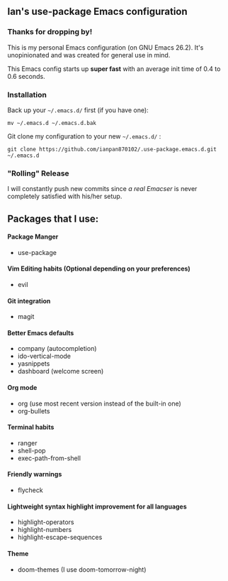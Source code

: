 ## Ian's use-package Emacs configuration

### Thanks for dropping by!
This is my personal Emacs configuration (on GNU Emacs 26.2). It's unopinionated and was created for general use in mind.

This Emacs config starts up **super fast** with an average init time of 0.4 to 0.6 seconds.

### Installation
Back up your `~/.emacs.d/` first (if you have one):

```
mv ~/.emacs.d ~/.emacs.d.bak
```

Git clone my configuration to your new `~/.emacs.d/` :
```
git clone https://github.com/ianpan870102/.use-package.emacs.d.git ~/.emacs.d
```

### "Rolling" Release
I will constantly push new commits since *a real Emacser* is never completely satisfied with his/her setup.

## Packages that I use:

#### Package Manger
- use-package

#### Vim Editing habits (Optional depending on your preferences)
- evil

#### Git integration
- magit

#### Better Emacs defaults
- company (autocompletion)
- ido-vertical-mode
- yasnippets
- dashboard (welcome screen)

#### Org mode
- org (use most recent version instead of the built-in one)
- org-bullets

#### Terminal habits
- ranger
- shell-pop
- exec-path-from-shell

#### Friendly warnings
- flycheck

#### Lightweight syntax highlight improvement for all languages
- highlight-operators
- highlight-numbers
- highlight-escape-sequences

#### Theme
- doom-themes (I use doom-tomorrow-night)
